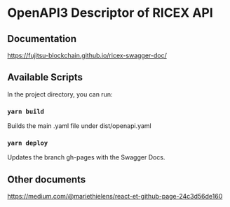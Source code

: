 # OpenAPI3 Descriptor of RICEX API

## Documentation
https://fujitsu-blockchain.github.io/ricex-swagger-doc/

## Available Scripts

In the project directory, you can run:

### `yarn build`

Builds the main .yaml file under dist/openapi.yaml 

### `yarn deploy`

Updates the branch gh-pages with the Swagger Docs.


## Other documents
https://medium.com/@mariethielens/react-et-github-page-24c3d56de160